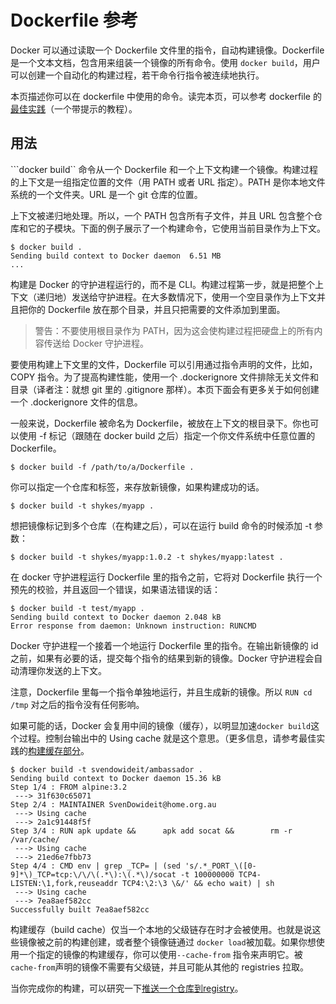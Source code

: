 # Dockerfile 参考

Docker 可以通过读取一个 Dockerfile 文件里的指令，自动构建镜像。Dockerfile 是一个文本文档，包含用来组装一个镜像的所有命令。使用 ```docker build```，用户可以创建一个自动化的构建过程，若干命令行指令被连续地执行。

本页描述你可以在 dockerfile 中使用的命令。读完本页，可以参考 dockerfile 的[最佳实践](https://docs.docker.com/engine/userguide/eng-image/dockerfile_best-practices/)（一个带提示的教程）。

## 用法
```docker build`` 命令从一个 Dockerfile 和一个上下文构建一个镜像。构建过程的上下文是一组指定位置的文件（用 PATH 或者 URL 指定）。PATH 是你本地文件系统的一个文件夹。URL 是一个 git 仓库的位置。

上下文被递归地处理。所以，一个 PATH 包含所有子文件，并且 URL 包含整个仓库和它的子模块。下面的例子展示了一个构建命令，它使用当前目录作为上下文。
```
$ docker build .
Sending build context to Docker daemon  6.51 MB
...
```
构建是 Docker 的守护进程运行的，而不是 CLI。构建过程第一步，就是把整个上下文（递归地）发送给守护进程。在大多数情况下，使用一个空目录作为上下文并且把你的 Dockerfile 放在那个目录，并且只把需要的文件添加到里面。

> 警告：不要使用根目录作为 PATH，因为这会使构建过程把硬盘上的所有内容传送给 Docker 守护进程。

要使用构建上下文里的文件，Dockerfile 可以引用通过指令声明的文件，比如，COPY 指令。为了提高构建性能，使用一个 .dockerignore 文件排除无关文件和目录（译者注：就想 git 里的 .gitignore 那样）。本页下面会有更多关于如何创建一个 .dockerignore 文件的信息。

一般来说，Dockerfile 被命名为 Dockerfile，被放在上下文的根目录下。你也可以使用 -f 标记（跟随在 docker build 之后）指定一个你文件系统中任意位置的 Dockerfile。
```
$ docker build -f /path/to/a/Dockerfile .
```
你可以指定一个仓库和标签，来存放新镜像，如果构建成功的话。
```
$ docker build -t shykes/myapp .
```
想把镜像标记到多个仓库（在构建之后），可以在运行 build 命令的时候添加 -t 参数：
```
$ docker build -t shykes/myapp:1.0.2 -t shykes/myapp:latest .
```
在 docker 守护进程运行 Dockerfile 里的指令之前，它将对 Dockerfile 执行一个预先的校验，并且返回一个错误，如果语法错误的话：
```
$ docker build -t test/myapp .
Sending build context to Docker daemon 2.048 kB
Error response from daemon: Unknown instruction: RUNCMD
```
Docker 守护进程一个接着一个地运行 Dockerfile 里的指令。在输出新镜像的 id 之前，如果有必要的话，提交每个指令的结果到新的镜像。Docker 守护进程会自动清理你发送的上下文。

注意，Dockerfile 里每一个指令单独地运行，并且生成新的镜像。所以 ```RUN cd /tmp``` 对之后的指令没有任何影响。

如果可能的话，Docker 会复用中间的镜像（缓存），以明显加速```docker build```这个过程。控制台输出中的 Using cache 就是这个意思。（更多信息，请参考最佳实践的[构建缓存部分](https://docs.docker.com/engine/userguide/eng-image/dockerfile_best-practices/#build-cache)。

```
$ docker build -t svendowideit/ambassador .
Sending build context to Docker daemon 15.36 kB
Step 1/4 : FROM alpine:3.2
 ---> 31f630c65071
Step 2/4 : MAINTAINER SvenDowideit@home.org.au
 ---> Using cache
 ---> 2a1c91448f5f
Step 3/4 : RUN apk update &&      apk add socat &&        rm -r /var/cache/
 ---> Using cache
 ---> 21ed6e7fbb73
Step 4/4 : CMD env | grep _TCP= | (sed 's/.*_PORT_\([0-9]*\)_TCP=tcp:\/\/\(.*\):\(.*\)/socat -t 100000000 TCP4-LISTEN:\1,fork,reuseaddr TCP4:\2:\3 \&/' && echo wait) | sh
 ---> Using cache
 ---> 7ea8aef582cc
Successfully built 7ea8aef582cc
```
构建缓存（build cache）仅当一个本地的父级链存在时才会被使用。也就是说这些镜像被之前的构建创建，或者整个镜像链通过 ```docker load```被加载。如果你想使用一个指定的镜像的构建缓存，你可以使用```--cache-from``` 指令来声明它。被```cache-from```声明的镜像不需要有父级链，并且可能从其他的 registries 拉取。

当你完成你的构建，可以研究一下[推送一个仓库到registry](https://docs.docker.com/engine/tutorials/dockerrepos/#/contributing-to-docker-hub)。
